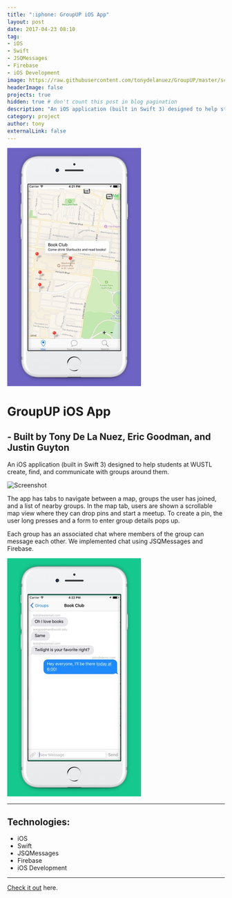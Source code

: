 ```yaml
---
title: ":iphone: GroupUP iOS App"
layout: post
date: 2017-04-23 08:10
tag: 
- iOS
- Swift
- JSQMessages
- Firebase
- iOS Development
image: https://raw.githubusercontent.com/tonydelanuez/GroupUP/master/screenshots/1.jpg
headerImage: false
projects: true
hidden: true # don't count this post in blog pagination
description: "An iOS application (built in Swift 3) designed to help students at WUSTL create, find, and communicate with groups around them"
category: project
author: tony
externalLink: false
---
```


![Screenshot](https://raw.githubusercontent.com/tonydelanuez/GroupUP/master/screenshots/1.jpg)

# GroupUP iOS App 

## - Built by Tony De La Nuez, Eric Goodman, and Justin Guyton


An iOS application (built in Swift 3) designed to help students at WUSTL create, find, and communicate with groups around them.

![Screenshot](https://tonydelanuez.com/assets/images/app-previews/groupupuses.png)


The app has tabs to navigate between a map, groups the user has joined, and a list of nearby groups. 
In the map tab, users are shown a scrollable map view where they can drop pins and start a meetup. 
To create a pin, the user long presses and a form to enter group details pops up. 

Each group has an associated chat where members of the group can message each other. We implemented chat using JSQMessages and Firebase. 

![Screenshot](https://raw.githubusercontent.com/tonydelanuez/GroupUP/master/screenshots/2.jpg)

---

## Technologies:

- iOS
- Swift
- JSQMessages
- Firebase
- iOS Development

---

[Check it out](https://github.com/tonydelanuez/GroupUP) here.
